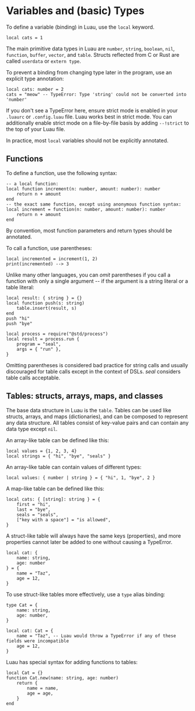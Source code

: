 # Variables and (basic) Types

To define a variable (binding) in Luau, use the `local` keyword.

```luau
local cats = 1
```

The main primitive data types in Luau are `number`, `string`, `boolean`, `nil`,  `function`, `buffer`, `vector`, and `table`. Structs reflected from C or Rust are called `userdata` or `extern type`.

To prevent a binding from changing type later in the program, use an explicit type annotation:

```luau
local cats: number = 2
cats = "meow" -- TypeError: Type 'string' could not be converted into 'number'
```

If you don't see a TypeError here, ensure strict mode is enabled in your `.luaurc` or `.config.luau` file. Luau works best in strict mode. You can additionally enable strict mode on a file-by-file basis by adding `--!strict` to the top of your Luau file.

In practice, most `local` variables should not be explicitly annotated.

## Functions

To define a function, use the following syntax:

```luau
-- a local function:
local function increment(n: number, amount: number): number
    return n + amount
end
-- the exact same function, except using anonymous function syntax:
local increment = function(n: number, amount: number): number
    return n + amount
end
```

By convention, most function parameters and return types should be annotated.

To call a function, use parentheses:

```luau
local incremented = increment(1, 2) 
print(incremented) --> 3
```

Unlike many other languages, you can *omit* parentheses if you call a function with only a single argument -- if the argument is a string literal or a table literal:

```luau
local result: { string } = {}
local function push(s: string)
    table.insert(result, s)
end
push "hi"
push "bye"

local process = require("@std/process")
local result = process.run {
    program = "seal",
    args = { "run" },
}
```

Omitting parentheses is considered bad practice for string calls and usually discouraged for table calls except in the context of DSLs. *seal* considers table calls acceptable.

## Tables: structs, arrays, maps, and classes

The base data structure in Luau is the `table`. Tables can be used like structs, arrays, and maps (dictionaries), and can be composed to represent any data structure. All tables consist of key-value pairs and can contain any data type except `nil`.

An array-like table can be defined like this:

```luau
local values = {1, 2, 3, 4}
local strings = { "hi", "bye", "seals" }
```

An array-like table can contain values of different types:

```luau
local values: { number | string } = { "hi", 1, "bye", 2 }
```

A map-like table can be defined like this:

```luau
local cats: { [string]: string } = {
    first = "hi",
    last = "bye",
    seals = "seals",
    ["key with a space"] = "is allowed",
}

```

A struct-like table will always have the same keys (properties), and more properties cannot later be added to one without causing a TypeError.

```luau
local cat: {
    name: string,
    age: number
} = {
    name = "Taz",
    age = 12,
}
```

To use struct-like tables more effectively, use a `type` alias binding:

```luau
type Cat = {
    name: string,
    age: number,
}

local cat: Cat = {
    name = "Taz", -- Luau would throw a TypeError if any of these fields were incompatible
    age = 12,
}
```

Luau has special syntax for adding functions to tables:

```luau
local Cat = {}
function Cat.new(name: string, age: number)
    return {
        name = name,
        age = age,
    }
end
```
